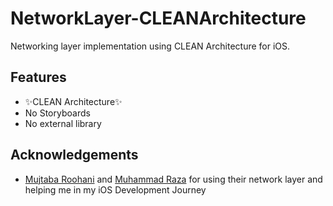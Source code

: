 # NetworkLayer-CLEANArchitecture
Networking layer implementation using CLEAN Architecture for iOS.

## Features
- ✨CLEAN Architecture✨
- No Storyboards
- No external library

## Acknowledgements
- [Mujtaba Roohani](https://github.com/MMujtabaRoohani) and [Muhammad Raza](https://github.com/mrazam110) for using their network layer and helping me in my iOS Development Journey
